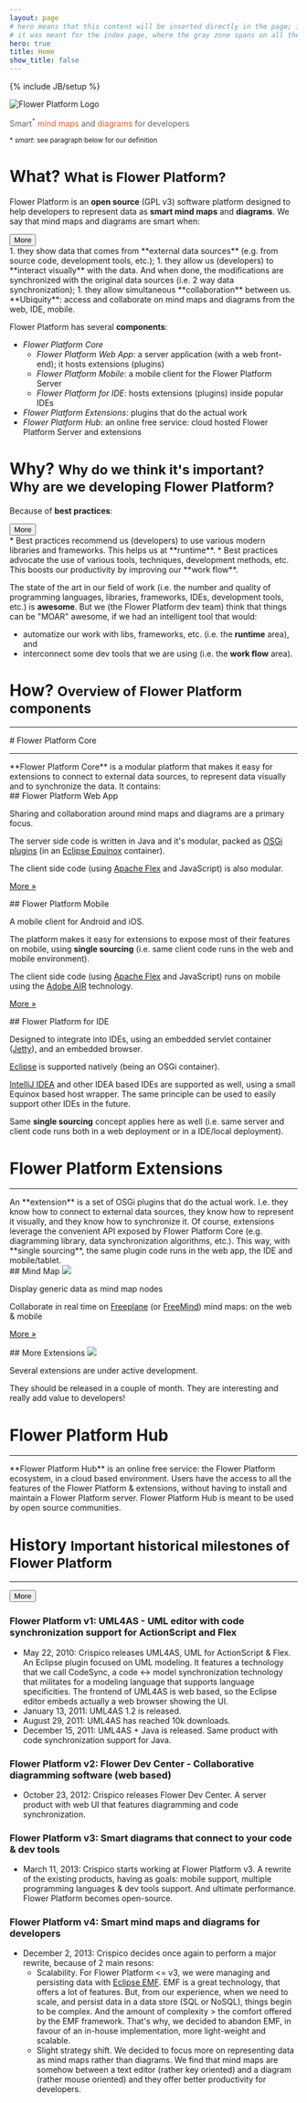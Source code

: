 ```yaml
---
layout: page
# hero means that this content will be inserted directly in the page; i.e. not inside a "container", that adds some margins;
# it was meant for the index page, where the gray zone spans on all the screen
hero: true
title: Home
show_title: false
---
```

{% include JB/setup %}


<div class="jumbotron">
  <div class="container">
	<img src="{{ BASE_PATH }}/assets/imgs/logo_flower-platform_big.png" alt="Flower Platform Logo" class="img-responsive center-block"/>
	<p class="text-center" style="color: #666666">Smart<sup>*</sup> <span style="color: #F05A28">mind maps</span> and <span style="color: #F05A28">diagrams</span> for developers</p>
	<small>* <i>smart</i>: see paragraph below for our definition</small>
  </div>
</div>

<div class="container">
<div class="content" markdown="1">
<div class="row">
<div class="col-md-6" markdown="1">
<h1>What? <small>What is Flower Platform?</small></h1>

Flower Platform is an **open source** (GPL v3) software platform designed to help developers to represent data as **smart mind maps** and **diagrams**. We say that mind maps and diagrams are smart when:

<div><button type="button" class="btn btn-primary btn-s" data-toggle="collapse" data-target="#what-details">
More <span class="glyphicon glyphicon-chevron-down"></span>
</button></div>

<div id="what-details" class="collapse" markdown="1">
1. they show data that comes from **external data sources** (e.g. from source code, development tools, etc.);
1. they allow us (developers) to **interact visually** with the data. And when done, the modifications are synchronized with the original data sources (i.e. 2 way data synchronization);
1. they allow simultaneous **collaboration** between us. **Ubiquity**: access and collaborate on mind maps and diagrams from the web, IDE, mobile.

Flower Platform has several **components**:

* *Flower Platform Core*
  * *Flower Platform Web App*: a server application (with a web front-end); it hosts extensions (plugins)
  * *Flower Platform Mobile*: a mobile client for the Flower Platform Server
  * *Flower Platform for IDE*: hosts extensions (plugins) inside popular IDEs
* *Flower Platform Extensions*: plugins that do the actual work
* *Flower Platform Hub*: an online free service: cloud hosted Flower Platform Server and extensions

</div>
</div>
<div class="col-md-6" markdown="1">
<h1>Why? <small>Why do we think it's important?<br>Why are we developing Flower Platform?</small></h1>

Because of **best practices**:

<div><button type="button" class="btn btn-primary btn-s" data-toggle="collapse" data-target="#why-details">
More <span class="glyphicon glyphicon-chevron-down"></span>
</button></div>

<div id="why-details" class="collapse" markdown="1">
* Best practices recommend us (developers) to use various modern libraries and frameworks. This helps us at **runtime**. 
* Best practices advocate the use of various tools, techniques, development methods, etc. This boosts our productivity by improving our **work flow**.

The state of the art in our field of work (i.e. the number and quality of programming languages, libraries, frameworks, IDEs, development tools, etc.) is **awesome**. But we (the Flower Platform dev team) think that things can be "MOAR" awesome, if we had an intelligent tool that would:

* automatize our work with libs, frameworks, etc. (i.e. the **runtime** area), and
* interconnect some dev tools that we are using (i.e. the **work flow** area).
</div>
</div>
</div>

# How? <small>Overview of Flower Platform components</small>
<hr>
# Flower Platform Core
<hr>
**Flower Platform Core** is a modular platform that makes it easy for extensions to connect to external data sources, to represent data visually and to synchronize the data. It contains:

<div class="row">
<div class="col-md-4" markdown="1">
## Flower Platform Web App

Sharing and collaboration around mind maps and diagrams are a primary focus. 

The server side code is written in Java and it's modular, packed as [OSGi plugins](http://www.osgi.org) (in an [Eclipse Equinox](http://www.eclipse.org/equinox/) container). 

The client side code (using [Apache Flex](http://flex.apache.org/) and JavaScript) is also modular.

<p><a class="btn btn-default" href="extensions/core" role="button">More &raquo;</a></p>
</div>

<div class="col-md-4" markdown="1">
## Flower Platform Mobile 

A mobile client for Android and iOS.

The platform makes it easy for extensions to expose most of their features on mobile,  using **single sourcing** (i.e. same client code runs in the web and mobile environment). 

The client side code (using [Apache Flex](http://flex.apache.org/) and JavaScript) runs on mobile using the [Adobe AIR](http://www.adobe.com/products/air.html) technology.

<p><a class="btn btn-default" href="extensions/mobile" role="button">More &raquo;</a></p>
</div>

<div class="col-md-4" markdown="1">
## Flower Platform for IDE

Designed to integrate into IDEs, using an embedded servlet container ([Jetty](http://www.eclipse.org/jetty/)), and an embedded browser. 

[Eclipse](http://www.eclipse.org) is supported natively (being an OSGi container). 

[IntelliJ IDEA](http://www.jetbrains.com/idea/) and other IDEA based IDEs are supported as well, using a small Equinox based host wrapper. The same principle can be used to easily support other IDEs in the future. 

Same **single sourcing** concept applies here as well (i.e. same server and client code runs both in a web deployment or in a IDE/local deployment).
</div>

</div>

# Flower Platform Extensions
<hr>
An **extension** is a set of OSGi plugins that do the actual work. I.e. they know how to connect to external data sources, they know how to represent it visually, and they know how to synchronize it. Of course, extensions leverage the convenient API exposed by Flower Platform Core (e.g. diagramming library, data synchronization algorithms, etc.). This way, with **single sourcing**, the same plugin code runs in the web app, the IDE and mobile/tablet.

<div class="row">
<div class="col-md-4" markdown="1">
## Mind Map

<a href="extensions/mind-map/overview_big.png">
<img class="img-thumbnail center-block" src="extensions/mind-map/overview_small.png"/>
</a>

Display generic data as mind map nodes

Collaborate in real time on [Freeplane](http://freeplane.sourceforge.net/) (or [FreeMind](http://freemind.sourceforge.net)) mind maps: on the web & mobile 

<p><a class="btn btn-default" href="extensions/mind-map" role="button">More &raquo;</a></p>
</div>
<div class="col-md-4" markdown="1">
## More Extensions

<img class="img-thumbnail center-block" src="puzzle.png"/>

Several extensions are under active development. 

They should be released in a couple of month. They are interesting and really add value to developers!
</div>
</div>

# Flower Platform Hub
<hr>
**Flower Platform Hub** is an online free service: the Flower Platform ecosystem, in a cloud based environment. Users have the access to all the features of the Flower Platform & extensions, without having to install and maintain a Flower Platform server. Flower Platform Hub is meant to be used by open source communities.

<h1>History <small>Important historical milestones of Flower Platform</small></h1>
<hr>
<div><button type="button" class="btn btn-primary btn-s" data-toggle="collapse" data-target="#history-details">
More <span class="glyphicon glyphicon-chevron-down"></span>
</button>
</div>

<div id="history-details" class="collapse" markdown="1">

### Flower Platform v1: UML4AS - UML editor with code synchronization support for ActionScript and Flex

* May 22, 2010: Crispico releases UML4AS, UML for ActionScript & Flex. An Eclipse plugin focused on UML modeling. It features a technology that we call CodeSync, a code <-> model synchronization technology that militates for a modeling language that supports language specificities. The frontend of UML4AS is web based, so the Eclipse editor embeds actually a web browser showing the UI.
* January 13, 2011: UML4AS 1.2 is released. 
* August 29, 2011: UML4AS has reached 10k downloads.
* December 15, 2011: UML4AS + Java is released. Same product with code synchronization support for Java.

### Flower Platform v2: Flower Dev Center - Collaborative diagramming software (web based)

* October 23, 2012: Crispico releases Flower Dev Center. A server product with web UI that features diagramming and code synchronization.

### Flower Platform v3: Smart diagrams that connect to your code & dev tools

* March 11, 2013: Crispico starts working at Flower Platform v3. A rewrite of the existing products, having as goals: mobile support, multiple programming languages & dev tools support. And ultimate performance. Flower Platform becomes open-source.

### Flower Platform v4: Smart mind maps and diagrams for developers

* December 2, 2013: Crispico decides once again to perform a major rewrite, because of 2 main resons:
  * Scalability. For Flower Platform <= v3, we were managing and persisting data with [Eclipse EMF](https://www.eclipse.org/modeling/emf/). EMF is a great technology, that offers a lot of features. But, from our experience, when we need to scale, and persist data in a data store (SQL or NoSQL), things begin to be complex. And the amount of complexity > the comfort offered by the EMF framework. That's why, we decided to abandon EMF, in favour of an in-house implementation, more light-weight and scalable.
  * Slight strategy shift. We decided to focus more on representing data as mind maps rather than diagrams. We find that mind maps are somehow between a text editor (rather key oriented) and a diagram (rather mouse oriented) and they offer better productivity for developers.
</div>

</div><!-- .content -->
</div><!-- .container -->
